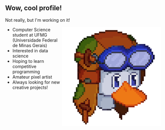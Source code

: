 ## Wow, cool profile!

Not really, but I'm working on it!

<p>
  <img align="right" src="https://github.com/matp30/matp30/blob/38f728673d89795da8fd38782b738718d8b61616/ProfileImage.png" />
</p>


- Computer Science student at UFMG (Universidade Federal de Minas Gerais)
- Interested in data science
- Hoping to learn competitive programming
- Amateur pixel artist
- Always looking for new creative projects!
